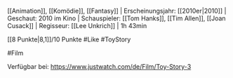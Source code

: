 [[Animation]], [[Komödie]], [[Fantasy]] | Erscheinungsjahr: [[2010er|2010]] | Geschaut: 2010 im Kino | Schauspieler: [[Tom Hanks]], [[Tim Allen]], [[Joan Cusack]] | Regisseur: [[Lee Unkrich]] | 1h 43min

[[8 Punkte|8,1]]/10 Punkte #Like #ToyStory


#Film 

Verfügbar bei: https://www.justwatch.com/de/Film/Toy-Story-3